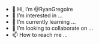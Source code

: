 - 👋 Hi, I’m @RyanGregoire
- 👀 I’m interested in ...
- 🌱 I’m currently learning ...
- 💞️ I’m looking to collaborate on ...
- 📫 How to reach me ...

<!---
RyanGregoire/RyanGregoire is a ✨ special ✨ repository because its `README.md` (this file) appears on your GitHub profile.
You can click the Preview link to take a look at your changes.
--->
